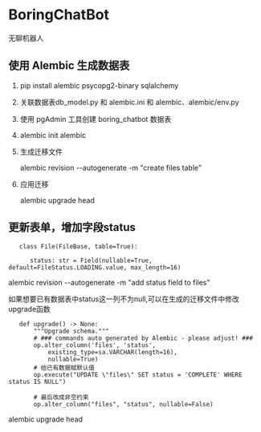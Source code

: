 # BoringChatBot
无聊机器人


## 使用 Alembic 生成数据表
1. pip install alembic psycopg2-binary sqlalchemy
2. 关联数据表db_model.py 和 alembic.ini 和 alembic、alembic/env.py
3. 使用 pgAdmin 工具创建 boring_chatbot 数据表
4. alembic init alembic
5. 生成迁移文件 
    
   alembic revision --autogenerate -m "create files table"
6. 应用迁移 
 
   alembic upgrade head
## 更新表单，增加字段status

       class File(FileBase, table=True):

          status: str = Field(nullable=True, default=FileStatus.LOADING.value, max_length=16)
   
   alembic revision --autogenerate -m "add status field to files"
   
   如果想要已有数据表中status这一列不为null,可以在生成的迁移文件中修改upgrade函数

       def upgrade() -> None:
           """Upgrade schema."""
           # ### commands auto generated by Alembic - please adjust! ###
           op.alter_column('files', 'status',
               existing_type=sa.VARCHAR(length=16),
               nullable=True)
           # 给已有数据赋默认值
           op.execute("UPDATE \"files\" SET status = 'COMPLETE' WHERE status IS NULL")

           # 最后改成非空约束
           op.alter_column("files", "status", nullable=False)
   
   alembic upgrade head
